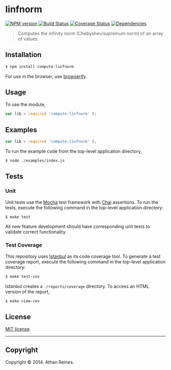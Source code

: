 linfnorm
===
[![NPM version][npm-image]][npm-url] [![Build Status][travis-image]][travis-url] [![Coverage Status][coveralls-image]][coveralls-url] [![Dependencies][dependencies-image]][dependencies-url]

> Computes the infinity norm (Chebyshev/supremum norm) of an array of values.


## Installation

``` bash
$ npm install compute-linfnorm
```

For use in the browser, use [browserify](https://github.com/substack/node-browserify).


## Usage

To use the module,

``` javascript
var lib = require( 'compute-linfnorm' );
```


## Examples

``` javascript
var lib = require( 'compute-linfnorm' );
```

To run the example code from the top-level application directory,

``` bash
$ node ./examples/index.js
```


## Tests

### Unit

Unit tests use the [Mocha](http://visionmedia.github.io/mocha) test framework with [Chai](http://chaijs.com) assertions. To run the tests, execute the following command in the top-level application directory:

``` bash
$ make test
```

All new feature development should have corresponding unit tests to validate correct functionality.


### Test Coverage

This repository uses [Istanbul](https://github.com/gotwarlost/istanbul) as its code coverage tool. To generate a test coverage report, execute the following command in the top-level application directory:

``` bash
$ make test-cov
```

Istanbul creates a `./reports/coverage` directory. To access an HTML version of the report,

``` bash
$ make view-cov
```


## License

[MIT license](http://opensource.org/licenses/MIT). 


---
## Copyright

Copyright &copy; 2014. Athan Reines.


[npm-image]: http://img.shields.io/npm/v/compute-linfnorm.svg
[npm-url]: https://npmjs.org/package/compute-linfnorm

[travis-image]: http://img.shields.io/travis/compute-io/linfnorm/master.svg
[travis-url]: https://travis-ci.org/compute-io/linfnorm

[coveralls-image]: https://img.shields.io/coveralls/compute-io/linfnorm/master.svg
[coveralls-url]: https://coveralls.io/r/compute-io/linfnorm?branch=master

[dependencies-image]: http://img.shields.io/david/compute-io/linfnorm.svg
[dependencies-url]: https://david-dm.org/compute-io/linfnorm

[dev-dependencies-image]: http://img.shields.io/david/dev/compute-io/linfnorm.svg
[dev-dependencies-url]: https://david-dm.org/dev/compute-io/linfnorm

[github-issues-image]: http://img.shields.io/github/issues/compute-io/linfnorm.svg
[github-issues-url]: https://github.com/compute-io/linfnorm/issues